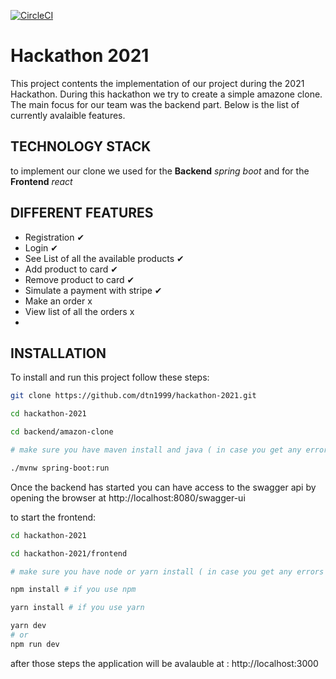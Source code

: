 [![CircleCI](https://circleci.com/gh/dtn1999/hackathon-2021/tree/circleci-project-setup.svg?style=svg)](https://circleci.com/gh/dtn1999/hackathon-2021/tree/circleci-project-setup)

# Hackathon 2021

This project contents the implementation of our project during the 2021 Hackathon. During this hackathon we try to create a simple amazone clone. The main focus for our team was the backend part. Below is the list of currently avalaible features. 



## TECHNOLOGY STACK

to implement our clone we used for the **Backend** *spring boot* and for the **Frontend** *react*

## DIFFERENT FEATURES

* Registration ✔
* Login ✔
* See List of all the available products ✔
* Add product to card ✔
* Remove product to card ✔
* Simulate a payment with stripe ✔
* Make an order x
* View list of all the orders x
* 

## INSTALLATION

  To install and run this project follow these steps:

   ```bash
   git clone https://github.com/dtn1999/hackathon-2021.git
   
   cd hackathon-2021
   
   cd backend/amazon-clone
   
   # make sure you have maven install and java ( in case you get any errors )
   
   ./mvnw spring-boot:run
  
   ```
   
   Once the backend has started you can have access to the swagger api by opening the browser at http://localhost:8080/swagger-ui
   
   to start the frontend:
   
   ```bash   
   cd hackathon-2021
   
   cd hackathon-2021/frontend
   
   # make sure you have node or yarn install ( in case you get any errors )
   
   npm install # if you use npm 
   
   yarn install # if you use yarn 
   
   yarn dev 
   # or
   npm run dev
  
   ```
   after those steps the application will be avalauble at : http://localhost:3000
